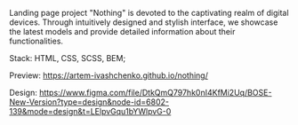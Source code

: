 Landing page project "Nothing" is devoted to the captivating realm of digital devices.
Through intuitively designed and stylish interface, we showcase the latest models and provide
detailed information about their functionalities.

Stack: HTML, CSS, SCSS, BEM;

Preview: https://artem-ivashchenko.github.io/nothing/

Design: https://www.figma.com/file/DtkQmQ797hk0nI4KfMi2Uq/BOSE-New-Version?type=design&node-id=6802-139&mode=design&t=LElpvGqu1bYWlpvG-0
